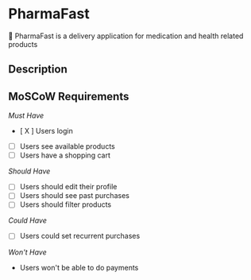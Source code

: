 # PharmaFast
💊 PharmaFast is a delivery application for medication and health related products

## Description


## MoSCoW Requirements

*Must Have*
- [ X ] Users login
- [ ] Users see available products
- [ ] Users have a shopping cart

*Should Have*
- [ ] Users should edit their profile
- [ ] Users  should see past purchases
- [ ] Users should filter products

*Could Have*
- [ ] Users could set recurrent purchases

*Won't Have*
- Users won't be able to do payments

